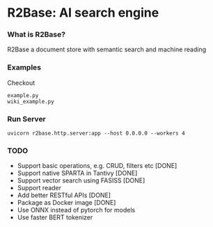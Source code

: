 # R2Base: AI search engine

### What is R2Base?
R2Base a document store with semantic search and machine reading

### Examples

Checkout
    
    example.py
    wiki_example.py
    
### Run Server
    uvicorn r2base.http.server:app --host 0.0.0.0 --workers 4


### TODO

- Support basic operations, e.g. CRUD, filters etc [DONE]
- Support native SPARTA in Tantivy [DONE]
- Support vector search using FASISS [DONE]
- Support reader 
- Add better RESTful APIs [DONE]
- Package as Docker image [DONE]
- Use ONNX instead of pytorch for models 
- Use faster BERT tokenizer 
    
 

